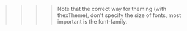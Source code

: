 >>>> Note that the correct way for theming (with thexTheme), 
>> don't specify the size of fonts, most important is the font-family. 